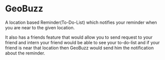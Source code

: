 # GeoBuzz

A location based Reminder(To-Do-List) which notifies your reminder when you are near to the given location.

It also has a friends feature that would allow you to send request to your friend and intern your friend would be able to see your to-do-list and if your friend is near that location then GeoBuzz would send him the notification about the reminder.
